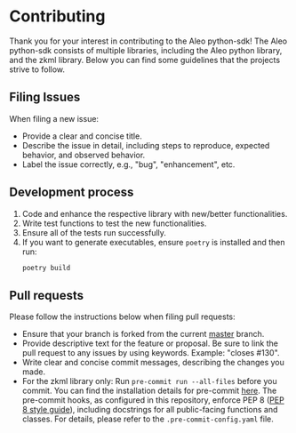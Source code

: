 # Contributing

Thank you for your interest in contributing to the Aleo python-sdk! The Aleo python-sdk consists of multiple libraries, including the Aleo python library, and the zkml library. Below you can find some guidelines that the projects strive to follow.

## Filing Issues

When filing a new issue:

- Provide a clear and concise title.
- Describe the issue in detail, including steps to reproduce, expected behavior, and observed behavior.
- Label the issue correctly, e.g., "bug", "enhancement", etc.

## Development process

1. Code and enhance the respective library with new/better functionalities.
2. Write test functions to test the new functionalities.
3. Ensure all of the tests run successfully.
4. If you want to generate executables, ensure `poetry` is installed and then run:
   ```bash
   poetry build
   ```

## Pull requests

Please follow the instructions below when filing pull requests:

- Ensure that your branch is forked from the current [master](https://github.com/AleoHQ/python-sdk/tree/master) branch.
- Provide descriptive text for the feature or proposal. Be sure to link the pull request to any issues by using keywords. Example: "closes #130".
- Write clear and concise commit messages, describing the changes you made.
- For the zkml library only: Run `pre-commit run --all-files` before you commit. You can find the installation details for pre-commit [here](https://pre-commit.com/). The pre-commit hooks, as configured in this repository, enforce PEP 8 ([PEP 8 style guide](https://peps.python.org/pep-0008/)), including docstrings for all public-facing functions and classes. For details, please refer to the `.pre-commit-config.yaml` file.
